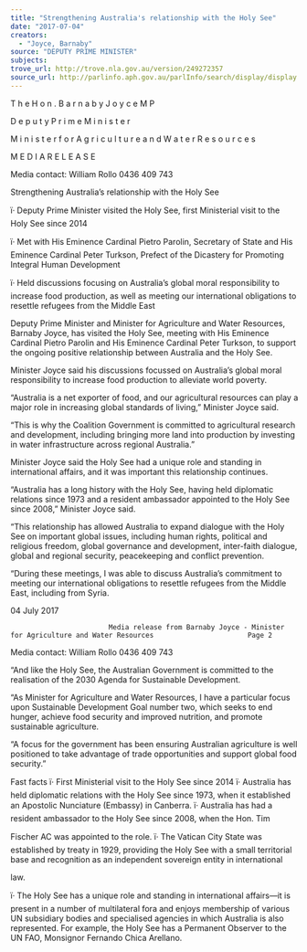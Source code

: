 ```yaml
---
title: "Strengthening Australia's relationship with the Holy See"
date: "2017-07-04"
creators:
  - "Joyce, Barnaby"
source: "DEPUTY PRIME MINISTER"
subjects:
trove_url: http://trove.nla.gov.au/version/249272357
source_url: http://parlinfo.aph.gov.au/parlInfo/search/display/display.w3p;query=Id%3A%22media/pressrel/5376889%22
---
```


 

 T h e  H o n . B a r n a b y  J o y c e  M P 

 

 

 D e p u t y  P r i m e  M i n i s t e r  

 M i n i s t e r  f o r  A g r i c u l t u r e  a n d  W a t e r  R e s o u r c e s  

 

 M E D I A  R E L E A S E  

 

 Media contact: William Rollo 0436 409 743 

 

 

 Strengthening Australia’s relationship with the Holy See   

 ï· Deputy Prime Minister visited the Holy See, first Ministerial visit to the Holy See since 2014 

 ï· Met with His Eminence Cardinal Pietro Parolin, Secretary of State and His Eminence  Cardinal Peter Turkson, Prefect of the Dicastery for Promoting Integral Human  Development 

 ï· Held discussions focusing on Australia’s global moral responsibility to increase food  production, as well as meeting our international obligations to resettle refugees from the  Middle East    

 Deputy Prime Minister and Minister for Agriculture and Water Resources, Barnaby Joyce, has  visited the Holy See, meeting with His Eminence Cardinal Pietro Parolin and His Eminence Cardinal  Peter Turkson, to support the ongoing positive relationship between Australia and the Holy See.    

 Minister Joyce said his discussions focussed on Australia’s global moral responsibility to increase  food production to alleviate world poverty.    

 “Australia is a net exporter of food, and our agricultural resources can play a major role in  increasing global standards of living,” Minister Joyce said.     

 “This is why the Coalition Government is committed to agricultural research and development,  including bringing more land into production by investing in water infrastructure across regional  Australia.”    

 Minister Joyce said the Holy See had a unique role and standing in international affairs, and it was  important this relationship continues.    

 “Australia has a long history with the Holy See, having held diplomatic relations since 1973 and a  resident ambassador appointed to the Holy See since 2008,” Minister Joyce said.     

 “This relationship has allowed Australia to expand dialogue with the Holy See on important global  issues, including human rights, political and religious freedom, global governance and  development, inter-faith dialogue, global and regional security, peacekeeping and conflict  prevention.     

 “During these meetings, I was able to discuss Australia’s commitment to meeting our international  obligations to resettle refugees from the Middle East, including from Syria.    

 04 July 2017 

                            Media release from Barnaby Joyce - Minister for Agriculture and Water Resources                       Page 2    

 

 Media contact: William Rollo 0436 409 743 

 

 “And like the Holy See, the Australian Government is committed to the realisation of the 2030  Agenda for Sustainable Development.    

 “As Minister for Agriculture and Water Resources, I have a particular focus upon Sustainable  Development Goal number two, which seeks to end hunger, achieve food security and improved  nutrition, and promote sustainable agriculture.     

 “A focus for the government has been ensuring Australian agriculture is well positioned to take  advantage of trade opportunities and support global food security.”     

 Fast facts  ï· First Ministerial visit to the Holy See since 2014  ï· Australia has held diplomatic relations with the Holy See since 1973, when it established  an Apostolic Nunciature (Embassy) in Canberra.   ï· Australia has had a resident ambassador to the Holy See since 2008, when the Hon. Tim 

 Fischer AC was appointed to the role.   ï· The Vatican City State was established by treaty in 1929, providing the Holy See with a  small territorial base and recognition as an independent sovereign entity in international 

 law.  

 ï· The Holy See has a unique role and standing in international affairs—it is present in a  number of multilateral fora and enjoys membership of various UN subsidiary bodies and  specialised agencies in which Australia is also represented. For example, the Holy See has  a Permanent Observer to the UN FAO, Monsignor Fernando Chica Arellano. 

